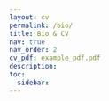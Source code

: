 ```yaml
---
layout: cv
permalink: /bio/
title: Bio & CV
nav: true
nav_order: 2
cv_pdf: example_pdf.pdf
description:
toc:
  sidebar:
---
```

